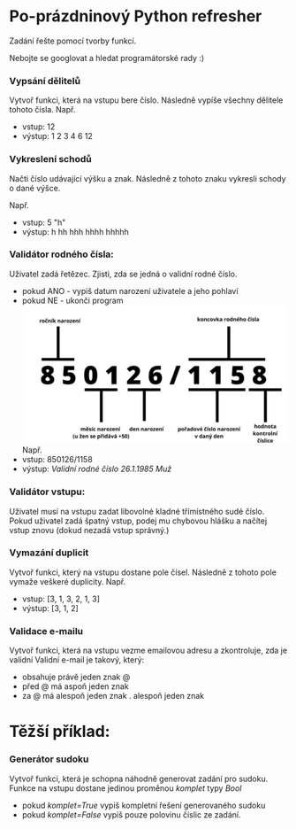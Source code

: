 # Po-prázdninový Python refresher

Zadání řešte pomocí tvorby funkcí.

Nebojte se googlovat a hledat programátorské rady :)

### Vypsání dělitelů
Vytvoř funkci, která na vstupu bere číslo. Následně vypíše všechny dělitele tohoto čísla.
 Např.
 - vstup: 12
 - výstup:
    1
    2
    3
    4
    6
    12

### Vykreslení schodů
 Načti číslo udávající výšku a znak. Následně z tohoto znaku vykresli schody o dané výšce.

 Např.
 - vstup: 5 "h"
 - výstup:
    h
    hh
    hhh
    hhhh
    hhhhh

### Validátor rodného čísla:
Uživatel zadá řetězec. Zjisti, zda se jedná o validní rodné číslo.
- pokud ANO - vypiš datum narození uživatele a jeho pohlaví
- pokud NE - ukonči program
![tahak k datu narození](helpers/datum-narozeni-1404272651.jpg)
 Např.
 - vstup: 850126/1158
 - výstup:
    *Validní rodné číslo*
    *26.1.1985*
    *Muž*

### Validátor vstupu:
Uživatel musí na vstupu zadat libovolné kladné třímístného sudé číslo. Pokud uživatel zadá špatný vstup, podej mu chybovou hlášku a načítej vstup znovu (dokud nezadá vstup správný.)

### Vymazání duplicit
Vytvoř funkci, který na vstupu dostane pole čísel. Následně z tohoto pole vymaže veškeré duplicity.
 Např.
 - vstup: [3, 1, 3, 2, 1, 3]
 - výstup: [3, 1, 2]

### Validace e-mailu
Vytvoř funkci, která na vstupu vezme emailovou adresu a zkontroluje, zda je validní
Validní e-mail je takový, který:
- obsahuje právě jeden znak @
- před @ má aspoň jeden znak
- za  @ má alespoň jeden znak . alespoň jeden znak

# Těžší příklad:

### Generátor sudoku
Vytvoř funkci, která je schopna náhodně generovat zadání pro sudoku. Funkce na vstupu dostane jedinou proměnou *komplet* typy *Bool*
- pokud *komplet=True* vypiš kompletní řešení generovaného sudoku
- pokud *komplet=False* vypiš pouze polovinu číslic ze zadání.